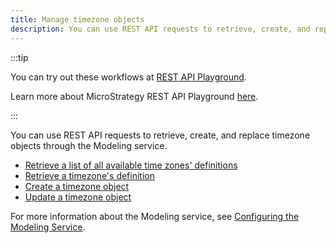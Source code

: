 ```yaml
---
title: Manage timezone objects
description: You can use REST API requests to retrieve, create, and replace timezone objects through the Modeling service.
---
```


:::tip

You can try out these workflows at [REST API Playground](https://www.postman.com/microstrategysdk/workspace/microstrategy-rest-api/folder/16131298-dcd45e43-c8f8-4198-9fa6-c0e3a22c0aaf?ctx=documentation).

Learn more about MicroStrategy REST API Playground [here](/docs/getting-started/playground.md).

:::

You can use REST API requests to retrieve, create, and replace timezone objects through the Modeling service.

- [Retrieve a list of all available time zones' definitions](retrieve-a-list-of-time-zones-definitions.md)
- [Retrieve a timezone's definition](retrieve-a-time-zones-definition.md)
- [Create a timezone object](create-a-time-zone-object.md)
- [Update a timezone object](update-a-time-zone-object.md)

For more information about the Modeling service, see [Configuring the Modeling Service](https://www2.microstrategy.com/producthelp/2021/InstallConfig/en-us/Content/modeling_service.htm).
